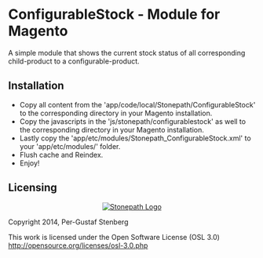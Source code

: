 ConfigurableStock - Module for Magento
==================================
A simple module that shows the current stock status of all corresponding child-product to a configurable-product.

Installation
-----------------------------------------------------
- Copy all content from the 'app/code/local/Stonepath/ConfigurableStock' to the corresponding directory in your Magento installation.
- Copy the javascripts in the 'js/stonepath/configurablestock' as well to the corresponding directory in your Magento installation.
- Lastly copy the 'app/etc/modules/Stonepath_ConfigurableStock.xml' to your 'app/etc/modules/' folder.
- Flush cache and Reindex.
- Enjoy!

Licensing
---------------------------

<p align="center"><a href="http://stonepath.se"><img src="http://stonepath.se/stonepath_logo-small-black.png" alt="Stonepath Logo" target="_blank"/></a></p>
Copyright 2014, Per-Gustaf Stenberg

This work is licensed under the Open Software License (OSL 3.0)
http://opensource.org/licenses/osl-3.0.php





